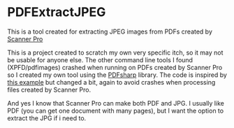 # PDFExtractJPEG
This is a tool created for extracting JPEG images from PDFs created
by [Scanner Pro](https://readdle.com/products/scannerpro)

This is a project created to scratch my own very specific itch, so it
may not be usable for anyone else. The other command line tools I found
(XPFD/pdfimages) crashed when running on PDFs created by Scanner Pro so
I created my own tool using the [PDFsharp](http://www.pdfsharp.net) library.
The code is inspired by [this example](http://www.pdfsharp.net/wiki/ExportImages-sample.ashx)
but changed a bit, again to avoid crashes when processing files created by Scanner Pro.

And yes I know that Scanner Pro can make both PDF and JPG. I usually like PDF
(you can get one document with many pages), but I want the option to extract
the JPG if i need to.








